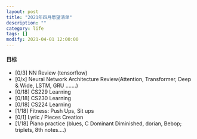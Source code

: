 ```yaml
---
layout: post
title: "2021年四月愿望清单"
description: ""
category: life
tags: []
modify: 2021-04-01 12:00:00
---
```



#### 目标

+ [0/3] NN Review (tensorflow)
+ [0/x] Neural Network Architecture Review(Attention, Transformer, Deep & Wide, LSTM, GRU .......)
+ [0/18] CS229 Learning
+ [0/18] CS230 Learning
+ [0/18] CS224 Learning
+ [1/18] Fitness: Push Ups, Sit ups
+ [0/1] Lyric / Pieces Creation
+ [1/18] Piano practice (blues, C Dominant Diminished, dorian, Bebop; triplets, 8th notes....)
